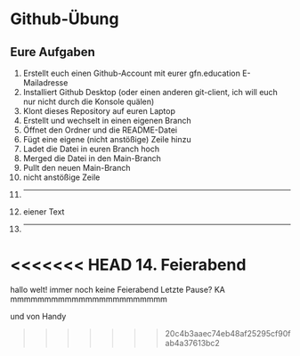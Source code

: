 # Github-Übung

## Eure Aufgaben
1. Erstellt euch einen Github-Account mit eurer gfn.education E-Mailadresse
2. Installiert Github Desktop (oder einen anderen git-client, ich will euch nur nicht durch die Konsole quälen)
3. Klont dieses Repository auf euren Laptop
4. Erstellt und wechselt in einen eigenen Branch
5. Öffnet den Ordner und die README-Datei
6. Fügt eine eigene (nicht anstößige) Zeile hinzu
7. Ladet die Datei in euren Branch hoch
8. Merged die Datei in den Main-Branch
9. Pullt den neuen Main-Branch
10. nicht anstößige Zeile
11. -----------
12. eiener Text
13. -----------
<<<<<<< HEAD
14. Feierabend
=======
hallo welt!
immer noch keine Feierabend 
Letzte Pause?
KA
mmmmmmmmmmmmmmmmmmmmmmm

und von Handy 
>>>>>>> 20c4b3aaec74eb48af25295cf90fab4a37613bc2
